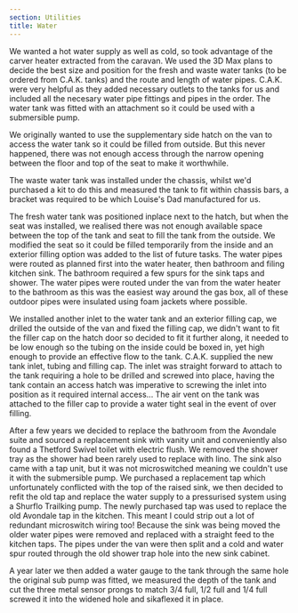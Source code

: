```yaml
---
section: Utilities
title: Water
---
```


We wanted a hot water supply as well as cold, so took advantage of the carver heater extracted from the caravan. We used the 3D Max plans to decide the best size and position for the fresh and waste water tanks (to be ordered from C.A.K. tanks) and the route and length of water pipes. C.A.K. were very helpful as they added necessary outlets to the tanks for us and included all the necesary water pipe fittings and pipes in the order. The water tank was fitted with an attachment so it could be used with a submersible pump. 

<div class="flickrslideshow" data-ids="[6872259095,6872258947,6872258773,6872258619]">
</div>

We originally wanted to use the supplementary side hatch on the van to access the water tank so it could be filled from outside.  But this never happened, there was not enough access through the narrow opening between the floor and top of the seat to make it worthwhile. 

<div class="flickrslideshow" data-ids="[6869287661]">
</div>

The waste water tank was installed under the chassis, whilst we'd purchased a kit to do this and measured the tank to fit within chassis bars, a bracket was required to be which Louise's Dad manufactured for us. 

<div class="flickrslideshow" data-ids="[908232043, 919256214, 918422863, 919282926]">
</div>

The fresh water tank was positioned inplace next to the hatch, but when the seat was installed, we realised there was not enough available space between the top of the tank and seat to fill the tank from the outside. We modified the seat so it could be filled temporarily from the inside and an exterior filling option was added to the list of future tasks. The water pipes were routed as planned first into the water heater, then bathroom and filing kitchen sink. The bathroom required a few spurs for the sink taps and shower. The water pipes were routed under the van from the water heater to the bathroom as this was the easiest way around the gas box, all of these outdoor pipes were insulated using foam jackets where possible. 

<div class="flickrslideshow" data-ids="[873117728,872272671,872286151,873151304,872308327,872328627,873186034,873192068,908139379,942878611]">
</div>

We installed another inlet to the water tank and an exterior filling cap, we drilled the outside of the van and fixed the filling cap, we didn't want to fit the filler cap on the hatch door so decided to fit it further along, it needed to be low enough so the tubing on the inside could be boxed in, yet high enough to provide an effective flow to the tank. C.A.K. supplied the new tank inlet, tubing and filling cap. The inlet was straight forward to attach to the tank requiring a hole to be drilled and screwed into place, having the tank contain an access hatch was imperative to screwing the inlet into position as it required internal access... The air vent on the tank was attached to the filler cap to provide a water tight seal in the event of over filling. 

<div class="flickrslideshow" data-ids="[5031451480,5030847113,5031479750]">
</div>

After a few years we decided to replace the bathroom from the Avondale suite and sourced a replacement sink with vanity unit and conveniently also found a Thetford Swivel toilet with electric flush. We removed the shower tray as the shower had been rarely used to replace with lino. The sink also came with a tap unit, but it was not microswitched meaning we couldn't use it with the submersible pump. We purchased a replacement tap which unfortunately conflicted with the top of the raised sink, we then decided to refit the old tap and replace the water supply to a pressurised system using a Shurflo Trailking pump. The newly purchased tap was used to replace the old Avondale tap in the kitchen. This meant I could strip out a lot of redundant microswitch wiring too! Because the sink was being moved the older water pipes were removed and replaced with a straight feed to the kitchen taps. The pipes under the van were then split and a cold and water spur routed through the old shower trap hole into the new sink cabinet. 

<div class="flickrslideshow" data-ids="[7311105220,7311106914]">
</div>

A year later we then added a water gauge to the tank through the same hole the original sub pump was fitted, we measured the depth of the tank and cut the three metal sensor prongs to match 3/4 full, 1/2 full and 1/4 full screwed it into the widened hole and sikaflexed it in place. 
